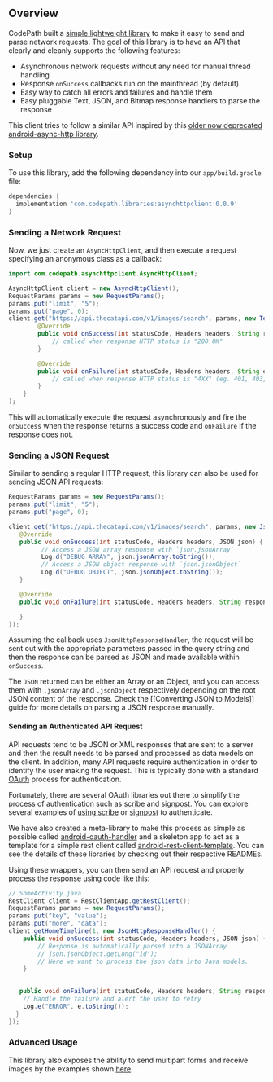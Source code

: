 ## Overview

CodePath built a [simple lightweight library](https://github.com/codepath/AsyncHttpClient) to make it easy to send and parse network requests.  The goal of this library is to have an API that clearly and cleanly supports the following features:

 * Asynchronous network requests without any need for manual thread handling
 * Response `onSuccess` callbacks run on the mainthread (by default)
 * Easy way to catch all errors and failures and handle them
 * Easy pluggable Text, JSON, and Bitmap response handlers to parse the response
 
This client tries to follow a similar API inspired by this [older now deprecated android-async-http library](https://github.com/android-async-http/android-async-http).

### Setup

To use this library, add the following dependency into our `app/build.gradle` file:

```gradle
dependencies {
  implementation 'com.codepath.libraries:asynchttpclient:0.0.9'
}
```

### Sending a Network Request

Now, we just create an `AsyncHttpClient`, and then execute a request specifying an anonymous class as a callback:

```java
import com.codepath.asynchttpclient.AsyncHttpClient;

AsyncHttpClient client = new AsyncHttpClient();
RequestParams params = new RequestParams();
params.put("limit", "5");
params.put("page", 0);
client.get("https://api.thecatapi.com/v1/images/search", params, new TextHttpResponseHandler() {
        @Override
        public void onSuccess(int statusCode, Headers headers, String response) {
            // called when response HTTP status is "200 OK"
        }

        @Override
        public void onFailure(int statusCode, Headers headers, String errorResponse, Throwable t) {
            // called when response HTTP status is "4XX" (eg. 401, 403, 404)
        }	
    }
);
```

This will automatically execute the request asynchronously and fire the `onSuccess` when the response returns a success code and `onFailure` if the response does not.

### Sending a JSON Request

Similar to sending a regular HTTP request, this library can also be used for sending JSON API requests:

```java
RequestParams params = new RequestParams();
params.put("limit", "5");
params.put("page", 0);

client.get("https://api.thecatapi.com/v1/images/search", params, new JsonHttpResponseHandler() {
   @Override
   public void onSuccess(int statusCode, Headers headers, JSON json) {
         // Access a JSON array response with `json.jsonArray` 
         Log.d("DEBUG ARRAY", json.jsonArray.toString());
         // Access a JSON object response with `json.jsonObject` 
         Log.d("DEBUG OBJECT", json.jsonObject.toString());
   }

   @Override
   public void onFailure(int statusCode, Headers headers, String response, Throwable throwable) {

   }
});
```

Assuming the callback uses `JsonHttpResponseHandler`, the request will be sent out with the appropriate parameters passed in the query string and then the response can be parsed as JSON and made available within `onSuccess`. 

The `JSON` returned can be either an Array or an Object, and you can access them with `.jsonArray` and `.jsonObject` respectively depending on the root JSON content of the response. Check the [[Converting JSON to Models]] guide for more details on parsing a JSON response manually.


#### Sending an Authenticated API Request

API requests tend to be JSON or XML responses that are sent to a server and then the result needs to be parsed and processed as data models on the client. In addition, many API requests require authentication in order to identify the user making the request. This is typically done with a standard [OAuth](http://oauth.net/2/) process for authentication.

Fortunately, there are several OAuth libraries out there to simplify the process of authentication such as [scribe](https://github.com/fernandezpablo85/scribe-java) and [signpost](https://code.google.com/p/oauth-signpost/). You can explore several examples of [using scribe](https://github.com/fernandezpablo85/scribe-java/tree/master/src/test/java/org/scribe/examples) or [signpost](https://github.com/mttkay/signpost-examples) to authenticate.

We have also created a meta-library to make this process as simple as possible called [android-oauth-handler](https://github.com/codepath/android-oauth-handler) and a skeleton app to act as a template for a simple rest client called [android-rest-client-template](https://github.com/codepath/android-rest-client-template). You can see the details of these libraries by checking out their respective READMEs.

Using these wrappers, you can then send an API request and properly process the response using code like this:

```java
// SomeActivity.java
RestClient client = RestClientApp.getRestClient();
RequestParams params = new RequestParams();
params.put("key", "value");
params.put("more", "data");
client.getHomeTimeline(1, new JsonHttpResponseHandler() {
    public void onSuccess(int statusCode, Headers headers, JSON json) {
        // Response is automatically parsed into a JSONArray
        // json.jsonObject.getLong("id");
        // Here we want to process the json data into Java models.
    }
 

   public void onFailure(int statusCode, Headers headers, String responseString, Throwable t)  {
    // Handle the failure and alert the user to retry
    Log.e("ERROR", e.toString());
  }
});
```

### Advanced Usage

This library also exposes the ability to send multipart forms and receive images by the examples shown [here](https://github.com/codepath/AsyncHttpClient/blob/master/example/src/main/java/com/codepath/example/TestActivity.java).  
